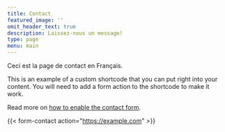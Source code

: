 ```yaml
---
title: Contact
featured_image: ''
omit_header_text: true
description: Laissez-nous un message!
type: page
menu: main
---
```


Ceci est la page de contact en Français.

This is an example of a custom shortcode that you can put right into your content. You will need to add a form action to the shortcode to make it work.

Read more on [how to enable the contact form](https://github.com/theNewDynamic/gohugo-theme-ananke/#activate-the-contact-form).

{{< form-contact action="https://example.com"  >}}
